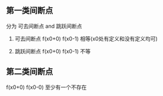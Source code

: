 
## 第一类间断点
分为 可去间断点 and 跳跃间断点
1. 可去间断点
f(x0+0) f(x0-1) 相等(x0处有定义和没有定义均可)

2. 跳跃间断点
f(x0+0) f(x0-1) 不等


## 第二类间断点
f(x0+0) f(x0-0) 至少有一个不存在